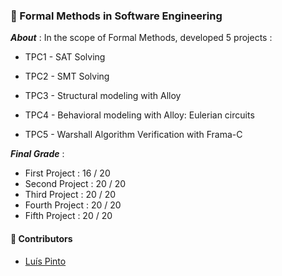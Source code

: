 ### :pushpin: Formal Methods in Software Engineering

***About*** : In the scope of Formal Methods, developed 5 projects :

  - TPC1 - SAT Solving

  - TPC2 - SMT Solving

  - TPC3 - Structural modeling with Alloy

  - TPC4 - Behavioral modeling with Alloy: Eulerian circuits

  - TPC5 - Warshall Algorithm Verification with Frama-C

***Final Grade*** : 
  - First Project  : 16 / 20
  - Second Project : 20 / 20
  - Third Project  : 20 / 20
  - Fourth Project : 20 / 20
  - Fifth Project  : 20 / 20

#### :handshake: Contributors 
- [Luís Pinto](https://github.com/L-Pinto)
